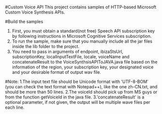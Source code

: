 #Custom Voice API
This project contains samples of HTTP-based Microsoft Custom Voice Synthesis APIs.
 
#Build the samples
1. First, you must obtain a standard(not free) Speech API subscription key by following instructions in Microsoft Cognitive Services subscription.
2. To run the sample, make sure that you manually include all the jar files inside the lib folder to the project. 
3. You need to pass in arguments of endpoint, ibizaStsUrl, subscriptionKey, localInputTextFile, locale, voiceName and concatenateResult to the VoiceSynthsisAPIToJAVA.java file based on the information of the region, your subscription key, your designated voice and your desirable format of output wav file.


#Note:
1.The input text file should be Unicode format with 'UTF-8-BOM' (you can check the text format with Notepad++), like the one zh-CN.txt, and should be more than 50 lines.
2.The voiceId should pick up from MS guys or from the function getVoiceId in the java file.
3.'concatenateResult' is a optional parameter, if not given, the output will be multiple wave files per each line.